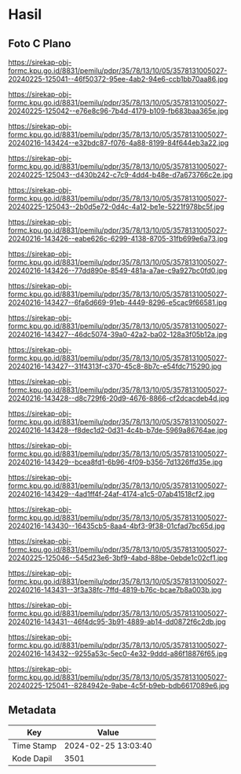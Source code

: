 # Hasil

## Foto C Plano

https://sirekap-obj-formc.kpu.go.id/8831/pemilu/pdpr/35/78/13/10/05/3578131005027-20240225-125041--46f50372-95ee-4ab2-94e6-ccb1bb70aa86.jpg

https://sirekap-obj-formc.kpu.go.id/8831/pemilu/pdpr/35/78/13/10/05/3578131005027-20240225-125042--e76e8c96-7b4d-4179-b109-fb683baa365e.jpg

https://sirekap-obj-formc.kpu.go.id/8831/pemilu/pdpr/35/78/13/10/05/3578131005027-20240216-143424--e32bdc87-f076-4a88-8199-84f644eb3a22.jpg

https://sirekap-obj-formc.kpu.go.id/8831/pemilu/pdpr/35/78/13/10/05/3578131005027-20240225-125043--d430b242-c7c9-4dd4-b48e-d7a673766c2e.jpg

https://sirekap-obj-formc.kpu.go.id/8831/pemilu/pdpr/35/78/13/10/05/3578131005027-20240225-125043--2b0d5e72-0d4c-4a12-be1e-5221f978bc5f.jpg

https://sirekap-obj-formc.kpu.go.id/8831/pemilu/pdpr/35/78/13/10/05/3578131005027-20240216-143426--eabe626c-6299-4138-8705-31fb699e6a73.jpg

https://sirekap-obj-formc.kpu.go.id/8831/pemilu/pdpr/35/78/13/10/05/3578131005027-20240216-143426--77dd890e-8549-481a-a7ae-c9a927bc0fd0.jpg

https://sirekap-obj-formc.kpu.go.id/8831/pemilu/pdpr/35/78/13/10/05/3578131005027-20240216-143427--6fa6d669-91eb-4449-8296-e5cac9f66581.jpg

https://sirekap-obj-formc.kpu.go.id/8831/pemilu/pdpr/35/78/13/10/05/3578131005027-20240216-143427--46dc5074-39a0-42a2-ba02-128a3f05b12a.jpg

https://sirekap-obj-formc.kpu.go.id/8831/pemilu/pdpr/35/78/13/10/05/3578131005027-20240216-143427--31f4313f-c370-45c8-8b7c-e54fdc715290.jpg

https://sirekap-obj-formc.kpu.go.id/8831/pemilu/pdpr/35/78/13/10/05/3578131005027-20240216-143428--d8c729f6-20d9-4676-8866-cf2dcacdeb4d.jpg

https://sirekap-obj-formc.kpu.go.id/8831/pemilu/pdpr/35/78/13/10/05/3578131005027-20240216-143428--f8dec1d2-0d31-4c4b-b7de-5969a86764ae.jpg

https://sirekap-obj-formc.kpu.go.id/8831/pemilu/pdpr/35/78/13/10/05/3578131005027-20240216-143429--bcea8fd1-6b96-4f09-b356-7d1326ffd35e.jpg

https://sirekap-obj-formc.kpu.go.id/8831/pemilu/pdpr/35/78/13/10/05/3578131005027-20240216-143429--4ad1ff4f-24af-4174-a1c5-07ab41518cf2.jpg

https://sirekap-obj-formc.kpu.go.id/8831/pemilu/pdpr/35/78/13/10/05/3578131005027-20240216-143430--16435cb5-8aa4-4bf3-9f38-01cfad7bc65d.jpg

https://sirekap-obj-formc.kpu.go.id/8831/pemilu/pdpr/35/78/13/10/05/3578131005027-20240225-125046--545d23e6-3bf9-4abd-88be-0ebde1c02cf1.jpg

https://sirekap-obj-formc.kpu.go.id/8831/pemilu/pdpr/35/78/13/10/05/3578131005027-20240216-143431--3f3a38fc-7ffd-4819-b76c-bcae7b8a003b.jpg

https://sirekap-obj-formc.kpu.go.id/8831/pemilu/pdpr/35/78/13/10/05/3578131005027-20240216-143431--46f4dc95-3b91-4889-ab14-dd0872f6c2db.jpg

https://sirekap-obj-formc.kpu.go.id/8831/pemilu/pdpr/35/78/13/10/05/3578131005027-20240216-143432--9255a53c-5ec0-4e32-9ddd-a86f18876f65.jpg

https://sirekap-obj-formc.kpu.go.id/8831/pemilu/pdpr/35/78/13/10/05/3578131005027-20240225-125041--8284942e-9abe-4c5f-b9eb-bdb6617089e6.jpg


## Metadata

| Key        | Value               |
| ---------- | ------------------- |
| Time Stamp | 2024-02-25 13:03:40 |
| Kode Dapil | 3501                |



